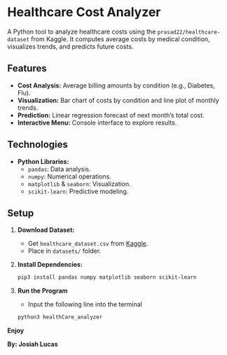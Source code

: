 # Healthcare Cost Analyzer

A Python tool to analyze healthcare costs using the `prasad22/healthcare-dataset` from Kaggle. It computes average costs by medical condition, visualizes trends, and predicts future costs.

## Features

- **Cost Analysis:** Average billing amounts by condition (e.g., Diabetes, Flu).
- **Visualization:** Bar chart of costs by condition and line plot of monthly trends.
- **Prediction:** Linear regression forecast of next month’s total cost.
- **Interactive Menu:** Console interface to explore results.

## Technologies

- **Python Libraries:**
  - `pandas`: Data analysis.
  - `numpy`: Numerical operations.
  - `matplotlib` & `seaborn`: Visualization.
  - `scikit-learn`: Predictive modeling.

## Setup

1. **Download Dataset:**

   - Get `healthcare_dataset.csv` from [Kaggle](https://www.kaggle.com/datasets/prasad22/healthcare-dataset).
   - Place in `datasets/` folder.

2. **Install Dependencies:**

   ```bash
   pip3 install pandas numpy matplotlib seaborn scikit-learn
   ```

3. **Run the Program**
   - Input the following line into the terminal
   ```bash
   python3 healthCare_analyzer
   ```

**Enjoy**

**By: Josiah Lucas**
